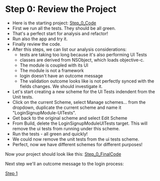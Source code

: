 # Step 0: Review the Project

- Here is the starting project:
  [Step_0_Code](Code/)
- First we run all the tests. They should be all green.
- That's a perfect start for analysis and refactor!
- Run also the app and try it.
- Finally review the code.
- After this steps, we can list our analysis considerations:
  - tests are taking too long because it's also performing UI Tests
  - classes are derived from NSObject, which loads objective-c.
  - The module is coupled with its UI
  - The module is not a framework
  - login doesn't have an outcome message
  - The validation outcome looks like is not perfectly synced with the fields changes. We should investigate it.
- Let's start creating a new scheme for the UI Tests indendent from the Unit tests.
- Click on the current Scheme, select Manage schemes... from the dropdown, duplicate the current scheme and name it "LoginSignupModule-UITests".
- Get back to the original scheme and select Edit Scheme
- From Build, delete the LoginSignupModuleUITests target. This will remove the ui tests from running under this scheme.
- Run the tests - all green and quickly!
- We could now remove the unit tests from the ui tests scheme.
- Perfect, now we have different schemes for different purposes!



Now your project should look like this:
[Step_0_FinalCode](FinalCode/)

Next step we'll an outcome message to the login process:

[Step 1](../000_Step_1/000_Step1_login.md)

